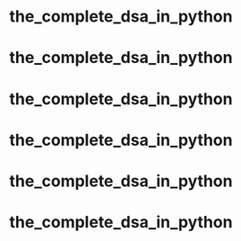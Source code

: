 # the_complete_dsa_in_python
# the_complete_dsa_in_python
# the_complete_dsa_in_python
# the_complete_dsa_in_python
# the_complete_dsa_in_python
# the_complete_dsa_in_python
